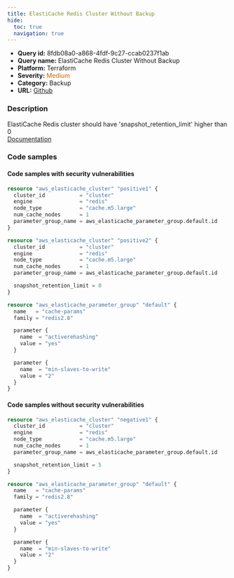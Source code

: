```yaml
---
title: ElastiCache Redis Cluster Without Backup
hide:
  toc: true
  navigation: true
---
```


<style>
  .highlight .hll {
    background-color: #ff171742;
  }
  .md-content {
    max-width: 1100px;
    margin: 0 auto;
  }
</style>

-   **Query id:** 8fdb08a0-a868-4fdf-9c27-ccab0237f1ab
-   **Query name:** ElastiCache Redis Cluster Without Backup
-   **Platform:** Terraform
-   **Severity:** <span style="color:#C60">Medium</span>
-   **Category:** Backup
-   **URL:** [Github](https://github.com/Checkmarx/kics/tree/master/assets/queries/terraform/aws/elasticache_redis_cluster_without_backup)

### Description
ElastiCache Redis cluster should have 'snapshot_retention_limit' higher than 0<br>
[Documentation](https://registry.terraform.io/providers/hashicorp/aws/latest/docs/resources/elasticache_cluster#snapshot_retention_limit)

### Code samples
#### Code samples with security vulnerabilities
```tf title="Positive test num. 1 - tf file" hl_lines="16 1"
resource "aws_elasticache_cluster" "positive1" {
  cluster_id           = "cluster"
  engine               = "redis"
  node_type            = "cache.m5.large"
  num_cache_nodes      = 1
  parameter_group_name = aws_elasticache_parameter_group.default.id
}

resource "aws_elasticache_cluster" "positive2" {
  cluster_id           = "cluster"
  engine               = "redis"
  node_type            = "cache.m5.large"
  num_cache_nodes      = 1
  parameter_group_name = aws_elasticache_parameter_group.default.id

  snapshot_retention_limit = 0
}

resource "aws_elasticache_parameter_group" "default" {
  name   = "cache-params"
  family = "redis2.8"

  parameter {
    name  = "activerehashing"
    value = "yes"
  }

  parameter {
    name  = "min-slaves-to-write"
    value = "2"
  }
}

```


#### Code samples without security vulnerabilities
```tf title="Negative test num. 1 - tf file"
resource "aws_elasticache_cluster" "negative1" {
  cluster_id           = "cluster"
  engine               = "redis"
  node_type            = "cache.m5.large"
  num_cache_nodes      = 1
  parameter_group_name = aws_elasticache_parameter_group.default.id

  snapshot_retention_limit = 5
}

resource "aws_elasticache_parameter_group" "default" {
  name   = "cache-params"
  family = "redis2.8"

  parameter {
    name  = "activerehashing"
    value = "yes"
  }

  parameter {
    name  = "min-slaves-to-write"
    value = "2"
  }
}

```
